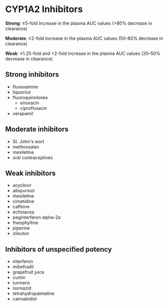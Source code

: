 # CYP1A2 Inhibitors

**Strong**: ≥5-fold increase in the plasma AUC values (>80% decrease in clearance)

**Moderate**: ≥2-fold increase in the plasma AUC values (50–80% decrease in clearance)

**Weak**: ≥1.25-fold and <2-fold increase in the plasma AUC values (20–50% decrease in clearance)

## Strong inhibitors

- fluvoxamine
- liquorice
- fluoroquinolones
    - enoxacin
    - ciprofloxacin
- verapamil

## Moderate inhibitors

- St. John's wort
- methoxsalen
- mexiletine
- oral contraceptives

## Weak inhibitors

- acyclovir
- allopurinol
- mexiletine
- cimetidine
- caffeine
- echinacea
- peginterferon alpha-2a
- theophylline
- piperine
- zileuton

## Inhibitors of unspecified potency

- interferon
- mibefradil
- grapefruit juice
- cumin
- turmeric
- isoniazid
- tetrahydropalmatine
- cannabidiol